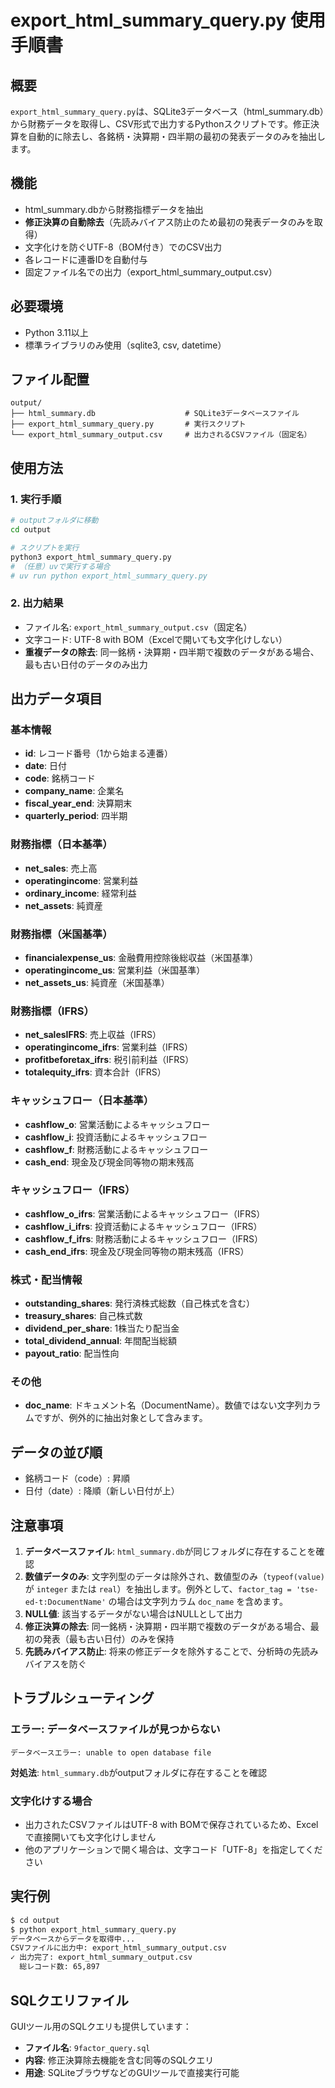 # export_html_summary_query.py 使用手順書

## 概要
`export_html_summary_query.py`は、SQLite3データベース（html_summary.db）から財務データを取得し、CSV形式で出力するPythonスクリプトです。修正決算を自動的に除去し、各銘柄・決算期・四半期の最初の発表データのみを抽出します。

## 機能
- html_summary.dbから財務指標データを抽出
- **修正決算の自動除去**（先読みバイアス防止のため最初の発表データのみを取得）
- 文字化けを防ぐUTF-8（BOM付き）でのCSV出力
- 各レコードに連番IDを自動付与
- 固定ファイル名での出力（export_html_summary_output.csv）

## 必要環境
- Python 3.11以上
- 標準ライブラリのみ使用（sqlite3, csv, datetime）

## ファイル配置
```
output/
├── html_summary.db                    # SQLite3データベースファイル
├── export_html_summary_query.py       # 実行スクリプト
└── export_html_summary_output.csv     # 出力されるCSVファイル（固定名）
```

## 使用方法

### 1. 実行手順
```bash
# outputフォルダに移動
cd output

# スクリプトを実行
python3 export_html_summary_query.py
# （任意）uvで実行する場合
# uv run python export_html_summary_query.py
```

### 2. 出力結果
- ファイル名: `export_html_summary_output.csv`（固定名）
- 文字コード: UTF-8 with BOM（Excelで開いても文字化けしない）
- **重複データの除去**: 同一銘柄・決算期・四半期で複数のデータがある場合、最も古い日付のデータのみ出力

## 出力データ項目

### 基本情報
- **id**: レコード番号（1から始まる連番）
- **date**: 日付
- **code**: 銘柄コード
- **company_name**: 企業名
- **fiscal_year_end**: 決算期末
- **quarterly_period**: 四半期

### 財務指標（日本基準）
- **net_sales**: 売上高
- **operatingincome**: 営業利益
- **ordinary_income**: 経常利益
- **net_assets**: 純資産

### 財務指標（米国基準）
- **financialexpense_us**: 金融費用控除後総収益（米国基準）
- **operatingincome_us**: 営業利益（米国基準）
- **net_assets_us**: 純資産（米国基準）

### 財務指標（IFRS）
- **net_salesIFRS**: 売上収益（IFRS）
- **operatingincome_ifrs**: 営業利益（IFRS）
- **profitbeforetax_ifrs**: 税引前利益（IFRS）
- **totalequity_ifrs**: 資本合計（IFRS）

### キャッシュフロー（日本基準）
- **cashflow_o**: 営業活動によるキャッシュフロー
- **cashflow_i**: 投資活動によるキャッシュフロー
- **cashflow_f**: 財務活動によるキャッシュフロー
- **cash_end**: 現金及び現金同等物の期末残高

### キャッシュフロー（IFRS）
- **cashflow_o_ifrs**: 営業活動によるキャッシュフロー（IFRS）
- **cashflow_i_ifrs**: 投資活動によるキャッシュフロー（IFRS）
- **cashflow_f_ifrs**: 財務活動によるキャッシュフロー（IFRS）
- **cash_end_ifrs**: 現金及び現金同等物の期末残高（IFRS）

### 株式・配当情報
- **outstanding_shares**: 発行済株式総数（自己株式を含む）
- **treasury_shares**: 自己株式数
- **dividend_per_share**: 1株当たり配当金
- **total_dividend_annual**: 年間配当総額
- **payout_ratio**: 配当性向

### その他
- **doc_name**: ドキュメント名（DocumentName）。数値ではない文字列カラムですが、例外的に抽出対象として含みます。

## データの並び順
- 銘柄コード（code）: 昇順
- 日付（date）: 降順（新しい日付が上）

## 注意事項
1. **データベースファイル**: `html_summary.db`が同じフォルダに存在することを確認
2. **数値データのみ**: 文字列型のデータは除外され、数値型のみ（`typeof(value)` が `integer` または `real`）を抽出します。例外として、`factor_tag = 'tse-ed-t:DocumentName'` の場合は文字列カラム `doc_name` を含めます。
3. **NULL値**: 該当するデータがない場合はNULLとして出力
4. **修正決算の除去**: 同一銘柄・決算期・四半期で複数のデータがある場合、最初の発表（最も古い日付）のみを保持
5. **先読みバイアス防止**: 将来の修正データを除外することで、分析時の先読みバイアスを防ぐ

## トラブルシューティング

### エラー: データベースファイルが見つからない
```
データベースエラー: unable to open database file
```
**対処法**: `html_summary.db`がoutputフォルダに存在することを確認

### 文字化けする場合
- 出力されたCSVファイルはUTF-8 with BOMで保存されているため、Excelで直接開いても文字化けしません
- 他のアプリケーションで開く場合は、文字コード「UTF-8」を指定してください

## 実行例
```bash
$ cd output
$ python export_html_summary_query.py
データベースからデータを取得中...
CSVファイルに出力中: export_html_summary_output.csv
✓ 出力完了: export_html_summary_output.csv
  総レコード数: 65,897
```

## SQLクエリファイル
GUIツール用のSQLクエリも提供しています：
- **ファイル名**: `9factor_query.sql`
- **内容**: 修正決算除去機能を含む同等のSQLクエリ
- **用途**: SQLiteブラウザなどのGUIツールで直接実行可能
